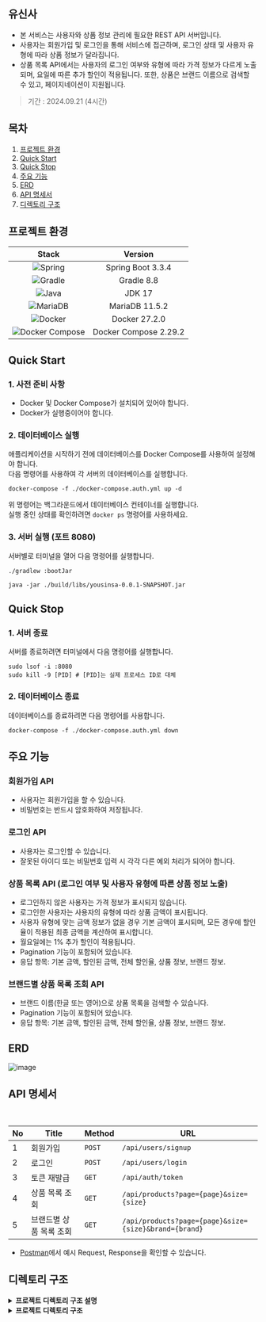 ## 유신사

- 본 서비스는 사용자와 상품 정보 관리에 필요한 REST API 서버입니다.
- 사용자는 회원가입 및 로그인을 통해 서비스에 접근하며, 로그인 상태 및 사용자 유형에 따라 상품 정보가 달라집니다.
- 상품 목록 API에서는 사용자의 로그인 여부와 유형에 따라 가격 정보가 다르게 노출되며, 요일에 따른 추가 할인이 적용됩니다. 또한, 상품은 브랜드 이름으로 검색할 수 있고, 페이지네이션이 지원됩니다.

> 기간 : 2024.09.21 (4시간)

## 목차

1. [프로젝트 환경](#프로젝트-환경)
2. [Quick Start](#quick-start)
3. [Quick Stop](#quick-stop)
4. [주요 기능](#주요-기능)
5. [ERD](#erd)
6. [API 명세서](#api-명세서)
7. [디렉토리 구조](#디렉토리-구조)

## 프로젝트 환경

| Stack                                                                                                        | Version           |
|:------------------------------------------------------------------------------------------------------------:|:-----------------:|
| ![Spring](https://img.shields.io/badge/spring-%236DB33F.svg?style=for-the-badge&logo=spring&logoColor=white) | Spring Boot 3.3.4 |
| ![Gradle](https://img.shields.io/badge/Gradle-02303A.svg?style=for-the-badge&logo=Gradle&logoColor=white)    | Gradle 8.8       |
| ![Java](https://img.shields.io/badge/java-%23ED8B00.svg?style=for-the-badge&logo=openjdk&logoColor=white)    | JDK 17           |
| ![MariaDB](https://img.shields.io/badge/mariadb-%2300A3E0.svg?style=for-the-badge&logo=mariadb&logoColor=white) | MariaDB 11.5.2 |
| ![Docker](https://img.shields.io/badge/docker-%23296AAB.svg?style=for-the-badge&logo=docker&logoColor=white)    | Docker 27.2.0   |
| ![Docker Compose](https://img.shields.io/badge/docker%20compose-%2318A9D0.svg?style=for-the-badge&logo=docker&logoColor=white) | Docker Compose 2.29.2 |

## Quick Start

### 1. 사전 준비 사항

- Docker 및 Docker Compose가 설치되어 있어야 합니다.
- Docker가 실행중이어야 합니다.

### 2. 데이터베이스 실행

애플리케이션을 시작하기 전에 데이터베이스를 Docker Compose를 사용하여 설정해야 합니다. <br/>
다음 명령어를 사용하여 각 서버의 데이터베이스를 실행합니다.

```shell
docker-compose -f ./docker-compose.auth.yml up -d
```

위 명령어는 백그라운드에서 데이터베이스 컨테이너를 실행합니다. <br/>
실행 중인 상태를 확인하려면 `docker ps` 명령어를 사용하세요.

### 3. 서버 실행 (포트 8080)

서버별로 터미널을 열어 다음 명령어를 실행합니다. 

```shell
./gradlew :bootJar
```

```shell
java -jar ./build/libs/yousinsa-0.0.1-SNAPSHOT.jar
```


## Quick Stop

### 1. 서버 종료

서버를 종료하려면 터미널에서 다음 명령어를 실행합니다.

```shell
sudo lsof -i :8080
sudo kill -9 [PID] # [PID]는 실제 프로세스 ID로 대체
```


### 2. 데이터베이스 종료

데이터베이스를 종료하려면 다음 명령어를 사용합니다.

```shell
docker-compose -f ./docker-compose.auth.yml down
```

## 주요 기능

### 회원가입 API
- 사용자는 회원가입을 할 수 있습니다.
- 비밀번호는 반드시 암호화하여 저장됩니다.

### 로그인 API
- 사용자는 로그인할 수 있습니다.
- 잘못된 아이디 또는 비밀번호 입력 시 각각 다른 예외 처리가 되어야 합니다.

### 상품 목록 API (로그인 여부 및 사용자 유형에 따른 상품 정보 노출)
- 로그인하지 않은 사용자는 가격 정보가 표시되지 않습니다.
- 로그인한 사용자는 사용자의 유형에 따라 상품 금액이 표시됩니다.
- 사용자 유형에 맞는 금액 정보가 없을 경우 기본 금액이 표시되며, 모든 경우에 할인율이 적용된 최종 금액을 계산하여 표시합니다.
- 월요일에는 1% 추가 할인이 적용됩니다.
- Pagination 기능이 포함되어 있습니다.
- 응답 항목: 기본 금액, 할인된 금액, 전체 할인율, 상품 정보, 브랜드 정보.

### 브랜드별 상품 목록 조회 API
- 브랜드 이름(한글 또는 영어)으로 상품 목록을 검색할 수 있습니다.
- Pagination 기능이 포함되어 있습니다.
- 응답 항목: 기본 금액, 할인된 금액, 전체 할인율, 상품 정보, 브랜드 정보.

## ERD

![image](https://github.com/user-attachments/assets/cba300c6-72e8-4f18-b8a7-de5ccc80a345)

## API 명세서

<br/>

| No | Title      | Method   | URL                     | 
|----|------------|----------|-------------------------|
| 1  | 회원가입    | `POST`   | `/api/users/signup`             | 
| 2  | 로그인 | `POST`  | `/api/users/login`      |   
| 3  | 토큰 재발급    | `GET` | `/api/auth/token`      |    
| 4  | 상품 목록 조회 | `GET`    | `/api/products?page={page}&size={size}`             |    
| 5  | 브랜드별 상품 목록 조회    | `GET`    | `/api/products?page={page}&size={size}&brand={brand}` |    

- [Postman](https://documenter.getpostman.com/view/9878847/2sAXqta1J2)에서 예시 Request, Response을 확인할 수 있습니다.

## 디렉토리 구조 

<details>
<summary><strong>프로젝트 디렉토리 구조 설명</strong></summary>
<div markdown="1">

디렉터리 구조는 크게 domain과 global로 구분합니다.  

- **domain**: 서비스의 핵심 비즈니스 로직 코드가 도메인별로 구현되어 있습니다.  
- **global**: 핵심 비즈니스 로직에 종속적이지 않고 전역에서 사용할 수 있는 리스폰스 형식, 예외 처리 등을 관리합니다.  

### domain  

도메인은 비즈니스 로직에 맞춰 세분화되어 있으며, 각각의 도메인은 공통적으로 controller, dto, entity, repository, service 계층을 가집니다.  
도메인의 종류는 아래와 같습니다.  
- **auth**: 인증 및 인가와 관련된 로직을 담당합니다. JWT 기반의 인증 필터, 토큰 제공자, 유저 정보 관리 서비스 등을 구현합니다.  
- **brand**: 브랜드 관련 데이터 관리 로직을 담당합니다. 브랜드 정보를 관리하고, 브랜드 엔티티 및 관련 리포지토리를 통해 데이터베이스와 상호작용합니다.  
- **product**: 상품과 관련된 로직을 담당합니다. 상품 정보, 상세 정보 등을 제공하며, 컨트롤러 및 서비스 계층에서 비즈니스 로직을 처리합니다.  
- **user**: 사용자 정보와 관련된 로직을 담당합니다. 사용자 등록, 로그인, 등급 관리 등의 비즈니스 로직을 구현합니다.  

각 도메인은 아래와 같은 하위 패키지 구조로 이루어져 있습니다.  
- **controller**: 사용자 요청이 진입하는 지점이며, 요청을 적절한 서비스로 전달하여 처리하는 역할을 합니다.  
- **dto**: 데이터를 전송할 때 사용하는 객체를 관리합니다. 사용자 요청(request) 및 응답(response) 데이터를 처리합니다.  
- **entity**: 데이터베이스 테이블과 매핑되는 객체를 관리합니다.  
- **repository**: 데이터베이스와의 상호작용을 관리하며, JPA를 이용해 CRUD를 처리합니다.  
- **service**: 비즈니스 로직을 담당하며, 필요한 데이터를 가공하고 처리합니다.  

### global  

**global** 디렉토리는 전역적으로 사용되는 유틸리티 클래스, 예외 처리 클래스 등을 포함합니다.  
- **api**: API 응답 형식 및 공통 유틸리티 메서드를 관리합니다.  
- **entity**: 공통적으로 사용되는 엔티티를 정의합니다.  
- **exception**: 전역 예외 처리 로직을 포함하며, 사용자 정의 예외 클래스와 에러 코드를 관리합니다.  

</div>
</details>

<details>
<summary><strong>프로젝트 디렉토리 구조</strong></summary>
<div markdown="1">

```
.
├── HELP.md
├── build.gradle
├── docker-compose.yml
├── gradle
│   └── wrapper
│       ├── gradle-wrapper.jar
│       └── gradle-wrapper.properties
├── gradlew
├── gradlew.bat
├── settings.gradle
└── src
    ├── main
    │   ├── java
    │   │   └── com
    │   │       └── yhkim
    │   │           └── yousinsa
    │   │               ├── YousinsaApplication.java
    │   │               ├── domain
    │   │               │   ├── auth
    │   │               │   │   ├── JwtAuthenticationEntryPoint.java
    │   │               │   │   ├── JwtAuthenticationFilter.java
    │   │               │   │   ├── JwtTokenProvider.java
    │   │               │   │   ├── TokenType.java
    │   │               │   │   ├── UserDetailsImpl.java
    │   │               │   │   ├── config
    │   │               │   │   │   └── WebSecurityConfig.java
    │   │               │   │   ├── controller
    │   │               │   │   │   └── AuthController.java
    │   │               │   │   ├── dto
    │   │               │   │   │   ├── JwtTokenInfo.java
    │   │               │   │   │   └── ReissueTokenResponse.java
    │   │               │   │   ├── entity
    │   │               │   │   │   └── RefreshToken.java
    │   │               │   │   ├── repository
    │   │               │   │   │   └── RefreshTokenRepository.java
    │   │               │   │   └── service
    │   │               │   │       ├── AuthService.java
    │   │               │   │       ├── AuthServiceImpl.java
    │   │               │   │       └── UserDetailsServiceImpl.java
    │   │               │   ├── brand
    │   │               │   │   ├── dto
    │   │               │   │   │   └── BrandInfo.java
    │   │               │   │   ├── entity
    │   │               │   │   │   └── Brand.java
    │   │               │   │   └── repository
    │   │               │   │       └── BrandRepository.java
    │   │               │   ├── product
    │   │               │   │   ├── controller
    │   │               │   │   │   └── ProductController.java
    │   │               │   │   ├── dto
    │   │               │   │   │   ├── GetProductDetailResponse.java
    │   │               │   │   │   ├── GetProductResponse.java
    │   │               │   │   │   └── ProductInfo.java
    │   │               │   │   ├── entity
    │   │               │   │   │   └── Product.java
    │   │               │   │   ├── repository
    │   │               │   │   │   └── ProductRepository.java
    │   │               │   │   └── service
    │   │               │   │       ├── ProductService.java
    │   │               │   │       └── ProductServiceImpl.java
    │   │               │   └── user
    │   │               │       ├── controller
    │   │               │       │   └── UserController.java
    │   │               │       ├── dto
    │   │               │       │   ├── Links.java
    │   │               │       │   ├── LoginUserRequest.java
    │   │               │       │   ├── LoginUserResponse.java
    │   │               │       │   ├── SignupUserRequest.java
    │   │               │       │   └── SignupUserResponse.java
    │   │               │       ├── entity
    │   │               │       │   ├── Grade.java
    │   │               │       │   └── User.java
    │   │               │       ├── repository
    │   │               │       │   └── UserRepository.java
    │   │               │       └── service
    │   │               │           ├── UserService.java
    │   │               │           └── UserServiceImpl.java
    │   │               └── global
    │   │                   ├── api
    │   │                   │   └── ApiUtils.java
    │   │                   ├── entity
    │   │                   │   ├── BaseEntity.java
    │   │                   │   └── config
    │   │                   │       └── JpaConfig.java
    │   │                   └── exception
    │   │                       ├── CustomException.java
    │   │                       ├── ErrorCode.java
    │   │                       └── GlobalExceptionHandler.java
    │   └── resources
    │       ├── application.yml
    │       ├── data.sql
    │       ├── static
    │       └── templates
    └── test
        └── java
            └── com
                └── yhkim
                    └── yousinsa
                        └── YousinsaApplicationTests.java
```
</details>
